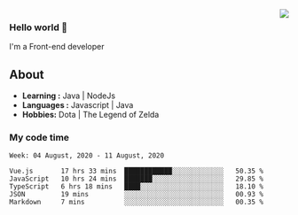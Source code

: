 <img align='right' src="https://github-readme-stats.vercel.app/api?username=jumodada&show_icons=true&theme=vue">

### Hello world 👋

I'm a Front-end developer 
    
## About
-  **Learning :** Java | NodeJs
-  **Languages :** Javascript | Java
-  **Hobbies:** Dota | The Legend of Zelda

### My code time

<!--START_SECTION:waka-->
```text
Week: 04 August, 2020 - 11 August, 2020

Vue.js       17 hrs 33 mins  ████████████░░░░░░░░░░░░░   50.35 % 
JavaScript   10 hrs 24 mins  ███████░░░░░░░░░░░░░░░░░░   29.85 % 
TypeScript   6 hrs 18 mins   ████░░░░░░░░░░░░░░░░░░░░░   18.10 % 
JSON         19 mins         ░░░░░░░░░░░░░░░░░░░░░░░░░   00.93 % 
Markdown     7 mins          ░░░░░░░░░░░░░░░░░░░░░░░░░   00.35 %
```
<!--END_SECTION:waka-->
